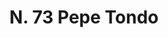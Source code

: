 ---
title: "N. 73 Pepe Tondo"
permalink: "/edition/plant073/"
plant-name: "N. 73"
plant-number: "073"
plant-xml: "/assets/xml/plant073.xml"
plant-img1: "/assets/img/plant073_verso.jpg"
plant-img2: "/assets/img/plant073.jpg"
plant-title: "N. 73 Pepe Tondo"
plant-taxon-link: "http://www.worldfloraonline.org/taxon/wfo-0000405161"
plant-taxon-content: "[Ribes nigrum L.]"
layout: single-xml
---